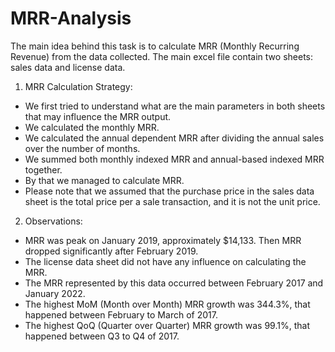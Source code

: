 # MRR-Analysis
The main idea behind this task is to calculate MRR (Monthly Recurring Revenue) from the data collected. The main excel file contain two sheets: sales data and license data. 

1. MRR Calculation Strategy:
- We first tried to understand what are the main parameters in both sheets that may influence the MRR output.
- We calculated the monthly MRR.
- We calculated the annual dependent MRR after dividing the annual sales over the number of months.
- We summed both monthly indexed MRR and annual-based indexed MRR together.
- By that we managed to calculate MRR.
- Please note that we assumed that the purchase price in the sales data sheet is the total price per a sale transaction, and it is not the unit price.

2. Observations:
- MRR was peak on January 2019, approximately $14,133. Then MRR dropped significantly after February 2019.
- The license data sheet did not have any influence on calculating the MRR.
- The MRR represented by this data occurred between February 2017 and January 2022.
- The highest MoM (Month over Month) MRR growth was 344.3%, that happened between February to March of 2017.
- The highest QoQ (Quarter over Quarter) MRR growth was 99.1%, that happened between Q3 to Q4 of 2017.

